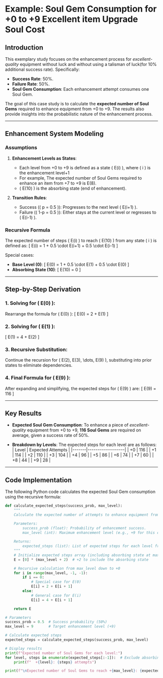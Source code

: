 # Example: Soul Gem Consumption for +0 to +9 Excellent item Upgrade Soul Cost 

## Introduction

This exemplary study focuses on the enhancement process for *excellent-quality* equipment without luck and without using a talisman of luck(for 10% additional success rate). Specifically:

- **Success Rate**: 50%.
- **Failure Rate**: 50%.
- **Soul Gem Consumption**: Each enhancement attempt consumes one Soul Gem.

The goal of this case study is to calculate the **expected number of Soul Gems** required to enhance equipment from +0 to +9. The results also provide insights into the probabilistic nature of the enhancement process.

---

## Enhancement System Modeling

### **Assumptions**
1. **Enhancement Levels as States**:
   - Each level from +0 to +9 is defined as a state \( E(i) \), where \( i \) is the enhancement level+1
   - For example, The expected number of Soul Gems required to enhance an item from +7 to +9 is E(8).
   - \( E(10) \) is the absorbing state (end of enhancement).

2. **Transition Rules**:
   - Success (\( p = 0.5 \)): Progresses to the next level \( E(i+1) \).
   - Failure (\( 1-p = 0.5 \)): Either stays at the current level or regresses to \( E(i-1) \).

### **Recursive Formula**
The expected number of steps \( E(i) \) to reach \( E(10) \) from any state \( i \) is defined as:
\[
E(i) = 1 + 0.5 \cdot E(i+1) + 0.5 \cdot E(i-1)
\]

Special cases:
- **Base Level (0)**:
  \[
  E(0) = 1 + 0.5 \cdot E(1) + 0.5 \cdot E(0)
  \]
- **Absorbing State (10)**:
  \[
  E(10) = 0
  \]

---

## Step-by-Step Derivation

### **1. Solving for \( E(0) \):**
Rearrange the formula for \( E(0) \):
\[
E(0) = 2 + E(1)
\]

### **2. Solving for \( E(1) \):**
\[
E(1) = 4 + E(2)
\]

### **3. Recursive Substitution:**
Continue the recursion for \( E(2), E(3), \dots, E(9) \), substituting into prior states to eliminate dependencies.

### **4. Final Formula for \( E(9) \):**
After expanding and simplifying, the expected steps for \( E(9) \) are:
\[
E(9) = 116
\]

---

## Key Results

- **Expected Soul Gem Consumption**:
  To enhance a piece of *excellent-quality* equipment from +0 to +9, **116 Soul Gems** are required on average, given a success rate of 50%.

- **Breakdown by Levels**:
  The expected steps for each level are as follows:
  | Level | Expected Attempts |
  |-------|-------------------|
  | +0    | 116               |
  | +1    | 114               |
  | +2    | 110               |
  | +3    | 104               |
  | +4    | 96                |
  | +5    | 86                |
  | +6    | 74                |
  | +7    | 60                |
  | +8    | 44                |
  | +9    | 28                |

---

## Code Implementation

The following Python code calculates the expected Soul Gem consumption using the recursive formula:

```python
def calculate_expected_steps(success_prob, max_level):
    """
    Calculate the expected number of attempts to enhance equipment from +0 to +max_level.

    Parameters:
        success_prob (float): Probability of enhancement success.
        max_level (int): Maximum enhancement level (e.g., +9 for this case).
    
    Returns:
        expected_steps (list): List of expected steps for each level from +0 to +max_level.
    """
    # Initialize expected steps array (including absorbing state at max_level + 1)
    E = [0] * (max_level + 2)  # +2 to include the absorbing state

    # Recursive calculation from max_level down to +0
    for i in range(max_level, -1, -1):
        if i == 0:
            # Special case for E(0)
            E[i] = 2 + E[i + 1]
        else:
            # General case for E(i)
            E[i] = 4 + E[i + 1]

    return E

# Parameters
success_prob = 0.5  # Success probability (50%)
max_level = 9       # Target enhancement level (+9)

# Calculate expected steps
expected_steps = calculate_expected_steps(success_prob, max_level)

# Display results
print(f"Expected number of Soul Gems for each level:")
for level, steps in enumerate(expected_steps[:-1]):  # Exclude absorbing state
    print(f"  +{level}: {steps} attempts")

print(f"\nExpected number of Soul Gems to reach +{max_level}: {expected_steps[0]} attempts")
